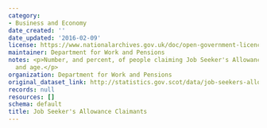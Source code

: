```yaml
---
category:
- Business and Economy
date_created: ''
date_updated: '2016-02-09'
license: https://www.nationalarchives.gov.uk/doc/open-government-licence/version/3/
maintainer: Department for Work and Pensions
notes: <p>Number, and percent, of people claiming Job Seeker's Allowance by gender
  and age.</p>
organization: Department for Work and Pensions
original_dataset_link: http://statistics.gov.scot/data/job-seekers-allowance
records: null
resources: []
schema: default
title: Job Seeker's Allowance Claimants
---
```

